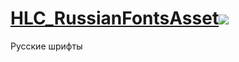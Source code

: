 # [HLC_RussianFontsAsset![](https://img.shields.io/github/release/Helck1/HLC_RussianFontsAsset.svg?label=New)](../../releases)

Русские шрифты
